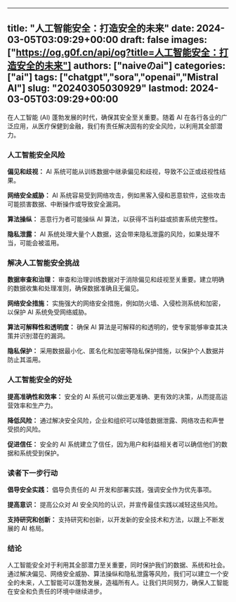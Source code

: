 
---
title: "人工智能安全：打造安全的未来"
date: 2024-03-05T03:09:29+00:00
draft: false
images: ["https://og.g0f.cn/api/og?title=人工智能安全：打造安全的未来"]
authors: ["naiveのai"]
categories: ["ai"]
tags: ["chatgpt","sora","openai","Mistral AI"]
slug: "20240305030929"
lastmod: 2024-03-05T03:09:29+00:00
---
在人工智能 (AI) 蓬勃发展的时代，确保其安全至关重要。随着 AI 在各行各业的广泛应用，从医疗保健到金融，我们有责任解决固有的安全风险，以利用其全部潜力。

### 人工智能安全风险

**偏见和歧视：**
AI 系统可能从训练数据中继承偏见和歧视，导致不公正或歧视性结果。

**网络安全威胁：**
AI 系统容易受到网络攻击，例如黑客入侵和恶意软件，这些攻击可能损害数据、中断操作或导致安全漏洞。

**算法操纵：**
恶意行为者可能操纵 AI 算法，以获得不当利益或损害系统完整性。

**隐私泄露：**
AI 系统处理大量个人数据，这会带来隐私泄露的风险，如果处理不当，可能会被滥用。

### 解决人工智能安全挑战

**数据审查和治理：**
审查和治理训练数据对于消除偏见和歧视至关重要。建立明确的数据收集和处理准则，确保数据准确且无偏见。

**网络安全措施：**
实施强大的网络安全措施，例如防火墙、入侵检测系统和加密，以保护 AI 系统免受网络威胁。

**算法可解释性和透明度：**
确保 AI 算法是可解释的和透明的，使专家能够审查其决策并识别潜在的漏洞。

**隐私保护：**
采用数据最小化、匿名化和加密等隐私保护措施，以保护个人数据并防止其滥用。

### 人工智能安全的好处

**提高准确性和效率：**
安全的 AI 系统可以做出更准确、更有效的决策，从而提高运营效率和生产力。

**降低风险：**
通过解决安全风险，企业和组织可以降低数据泄露、网络攻击和声誉受损的风险。

**促进信任：**
安全的 AI 系统建立了信任，因为用户和利益相关者可以确信他们的数据和系统受到保护。

### 读者下一步行动

**倡导安全实践：**
倡导负责任的 AI 开发和部署实践，强调安全作为优先事项。

**提高意识：**
提高公众对 AI 安全风险的认识，并宣传最佳实践以减轻这些风险。

**支持研究和创新：**
支持研究和创新，以开发新的安全技术和方法，以跟上不断发展的 AI 格局。

### 结论

人工智能安全对于利用其全部潜力至关重要，同时保护我们的数据、系统和社会。通过解决偏见、网络安全威胁、算法操纵和隐私泄露等风险，我们可以建立一个安全的未来，人工智能可以蓬勃发展，造福所有人。让我们共同努力，确保人工智能在安全和负责任的环境中继续进步。